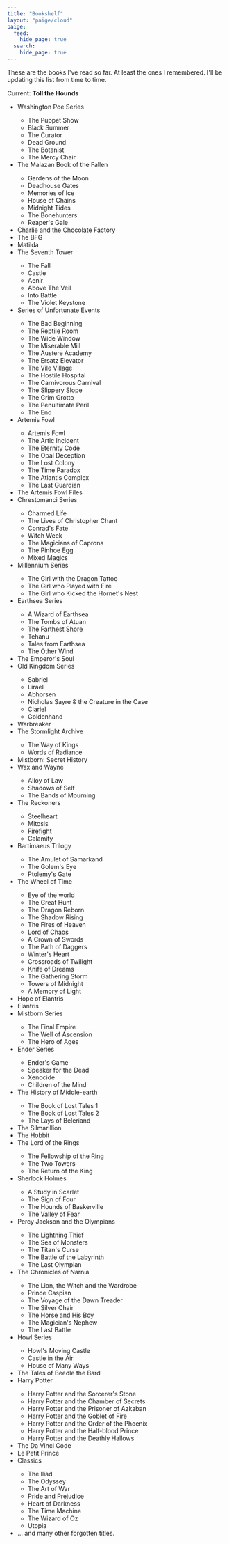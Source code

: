 ```yaml
---
title: "Bookshelf"
layout: "paige/cloud"
paige:
  feed:
    hide_page: true
  search:
    hide_page: true
---
```


<div class="container-fluid">
    <div class="justify-content-center row">
        <div class="col col-auto col-lg-7 px-0">
            <p class="text-left">
            These are the books I've read so far. At least the ones I remembered. I'll be updating this list from time to time.
            </p>
            <p class="text-left">Current: <b>Toll the Hounds</b></p>
            <p class="text-left">
            <ul>
                <li>Washington Poe Series</li>
                <ul>
                    <li>The Puppet Show</li>
                    <li>Black Summer</li>
                    <li>The Curator</li>
                    <li>Dead Ground</li>
                    <li>The Botanist</li>
                    <li>The Mercy Chair</li>
                </ul>
                <li>The Malazan Book of the Fallen</li>
                <ul>
                    <li>Gardens of the Moon</li>
                    <li>Deadhouse Gates</li>
                    <li>Memories of Ice</li>
                    <li>House of Chains</li>
                    <li>Midnight Tides</li>
                    <li>The Bonehunters</li>
                    <li>Reaper's Gale</li>
                </ul>
                <li>Charlie and the Chocolate Factory</li>
                <li>The BFG</li>
                <li>Matilda</li>
                <li>The Seventh Tower</li>
                <ul>
                    <li>The Fall</li>
                    <li>Castle</li>
                    <li>Aenir</li>
                    <li>Above The Veil</li>
                    <li>Into Battle</li>
                    <li>The Violet Keystone</li>
                </ul>
                <li>Series of Unfortunate Events</li>
                <ul>
                    <li>The Bad Beginning</li>
                    <li>The Reptile Room</li>
                    <li>The Wide Window</li>
                    <li>The Miserable Mill</li>
                    <li>The Austere Academy</li>
                    <li>The Ersatz Elevator</li>
                    <li>The Vile Village</li>
                    <li>The Hostile Hospital</li>
                    <li>The Carnivorous Carnival</li>
                    <li>The Slippery Slope</li>
                    <li>The Grim Grotto</li>
                    <li>The Penultimate Peril</li>
                    <li>The End</li>
                </ul>
                <li>Artemis Fowl</li>
                <ul>
                    <li>Artemis Fowl</li>
                    <li>The Artic Incident</li>
                    <li>The Eternity Code</li>
                    <li>The Opal Deception</li>
                    <li>The Lost Colony</li>
                    <li>The Time Paradox</li>
                    <li>The Atlantis Complex</li>
                    <li>The Last Guardian</li>
                </ul>
                <li>The Artemis Fowl Files</li>
                <li>Chrestomanci Series</li>
                <ul>
                    <li>Charmed Life</li>
                    <li>The Lives of Christopher Chant</li>
                    <li>Conrad's Fate</li>
                    <li>Witch Week</li>
                    <li>The Magicians of Caprona</li>
                    <li>The Pinhoe Egg</li>
                    <li>Mixed Magics</li>
                </ul>
                <li>Millennium Series</li>
                <ul>
                    <li>The Girl with the Dragon Tattoo</li>
                    <li>The Girl who Played with Fire</li>
                    <li>The Girl who Kicked the Hornet's Nest</li>
                </ul>
                <li>Earthsea Series</li>
                <ul>
                    <li>A Wizard of Earthsea</li>
                    <li>The Tombs of Atuan</li>
                    <li>The Farthest Shore</li>
                    <li>Tehanu</li>
                    <li>Tales from Earthsea</li>
                    <li>The Other Wind</li>
                </ul>
                <li>The Emperor's Soul</li>
                <li>Old Kingdom Series</li>
                <ul>
                    <li>Sabriel</li>
                    <li>Lirael</li>
                    <li>Abhorsen</li>
                    <li>Nicholas Sayre & the Creature in the Case</li>
                    <li>Clariel</li>
                    <li>Goldenhand</li>
                </ul>
                <li>Warbreaker</li>
                <li>The Stormlight Archive</li>
                <ul>
                    <li>The Way of Kings</li>
                    <li>Words of Radiance</li>
                </ul>
                <li>Mistborn: Secret History</li>
                <li>Wax and Wayne</li>
                <ul>
                    <li>Alloy of Law</li>
                    <li>Shadows of Self</li>
                    <li>The Bands of Mourning</li>
                </ul>
                <li>The Reckoners</li>
                <ul>
                    <li>Steelheart</li>
                    <li>Mitosis</li>
                    <li>Firefight</li>
                    <li>Calamity</li>
                </ul>
                <li>Bartimaeus Trilogy</li>
                <ul>
                    <li>The Amulet of Samarkand</li>
                    <li>The Golem's Eye</li>
                    <li>Ptolemy's Gate</li>
                </ul>
                <li>The Wheel of Time</li>
                <ul>
                    <li>Eye of the world</li>
                    <li>The Great Hunt</li>
                    <li>The Dragon Reborn</li>
                    <li>The Shadow Rising</li>
                    <li>The Fires of Heaven</li>
                    <li>Lord of Chaos</li>
                    <li>A Crown of Swords</li>
                    <li>The Path of Daggers</li>
                    <li>Winter's Heart</li>
                    <li>Crossroads of Twilight</li>
                    <li>Knife of Dreams</li>
                    <li>The Gathering Storm</li>
                    <li>Towers of Midnight</li>
                    <li>A Memory of Light</li>
                </ul>
                <li>Hope of Elantris</li>
                <li>Elantris</li>
                <li>Mistborn Series</li>
                <ul>
                    <li>The Final Empire</li>
                    <li>The Well of Ascension</li>
                    <li>The Hero of Ages</li>
                </ul>
                <li>Ender Series</li>
                <ul>
                    <li>Ender's Game</li>
                    <li>Speaker for the Dead</li>
                    <li>Xenocide</li>
                    <li>Children of the Mind</li>
                </ul>
                <li>The History of Middle-earth</li>
                <ul>
                    <li>The Book of Lost Tales 1</li>
                    <li>The Book of Lost Tales 2</li>
                    <li>The Lays of Beleriand</li>
                </ul>
                <li>The Silmarillion</li>
                <li>The Hobbit</li>
                <li>The Lord of the Rings</li>
                <ul>
                    <li>The Fellowship of the Ring</li>
                    <li>The Two Towers</li>
                    <li>The Return of the King</li>
                </ul>
                <li>Sherlock Holmes</li>
                <ul>
                    <li>A Study in Scarlet</li>
                    <li>The Sign of Four</li>
                    <li>The Hounds of Baskerville</li>
                    <li>The Valley of Fear</li>
                </ul>
                <li>Percy Jackson and the Olympians</li>
                <ul>
                    <li>The Lightning Thief</li>
                    <li>The Sea of Monsters</li>
                    <li>The Titan's Curse</li>
                    <li>The Battle of the Labyrinth</li>
                    <li>The Last Olympian</li>
                </ul>
                <li>The Chronicles of Narnia</li>
                <ul>
                    <li>The Lion, the Witch and the Wardrobe</li>
                    <li>Prince Caspian</li>
                    <li>The Voyage of the Dawn Treader</li>
                    <li>The Silver Chair</li>
                    <li>The Horse and His Boy</li>
                    <li>The Magician's Nephew</li>
                    <li>The Last Battle</li>
                </ul>
                <li>Howl Series</li>
                <ul>
                    <li>Howl's Moving Castle</li>
                    <li>Castle in the Air</li>
                    <li>House of Many Ways</li>
                </ul>
                <li>The Tales of Beedle the Bard</li>
                <li>Harry Potter</li>
                <ul>
                    <li>Harry Potter and the Sorcerer's Stone</li>
                    <li>Harry Potter and the Chamber of Secrets</li>
                    <li>Harry Potter and the Prisoner of Azkaban</li>
                    <li>Harry Potter and the Goblet of Fire</li>
                    <li>Harry Potter and the Order of the Phoenix</li>
                    <li>Harry Potter and the Half-blood Prince</li>
                    <li>Harry Potter and the Deathly Hallows</li>
                </ul>
                <li>The Da Vinci Code</li>
                <li>Le Petit Prince</li>
                <li>Classics</li>
                <ul>
                    <li>The Iliad</li>
                    <li>The Odyssey</li>
                    <li>The Art of War</li>
                    <li>Pride and Prejudice</li>
                    <li>Heart of Darkness</li>
                    <li>The Time Machine</li>
                    <li>The Wizard of Oz</li>
                    <li>Utopia</li>
                </ul>
                <li>... and many other forgotten titles.</li>
            </ul>
            </p>
        </div>
    </div>
</div>


